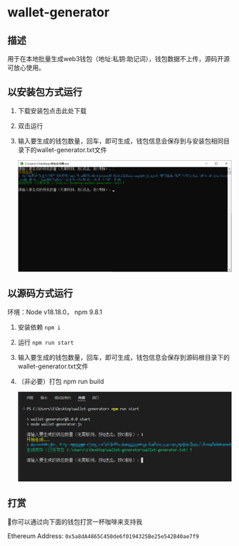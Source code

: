 # wallet-generator

## 描述

用于在本地批量生成web3钱包（地址:私钥:助记词），钱包数据不上传，源码开源可放心使用。

## 以安装包方式运行

1. 下载安装包点击此处下载

2. 双击运行

3. 输入要生成的钱包数量，回车，即可生成，钱包信息会保存到与安装包相同目录下的wallet-generator.txt文件

   ![image-20250219132217877](1.png)

## 以源码方式运行

环境：Node v18.18.0， npm 9.8.1

1. 安装依赖 `npm i`

2. 运行 `npm run start`

3. 输入要生成的钱包数量，回车，即可生成，钱包信息会保存到源码根目录下的wallet-generator.txt文件

4. （非必要）打包 npm run build

   ![image-20250219132617867](2.png)

## 打赏

🙌你可以通过向下面的钱包打赏一杯咖啡来支持我

Ethereum Address: `0x5a8dA4865C450de6f0194325Be25e542B40ae7f9`
